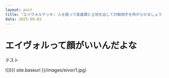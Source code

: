 ```yaml
---
layout: post
title: "エイヴォルデッキ: 人を殴って英雄譚と土地を出して対戦相手を怖がらせましょう！"
data: 2025-09-03
---
```

# エイヴォルって顔がいいんだよな

テスト

![]({{ site.baseurl }}/images/eivor/1.jpg)
